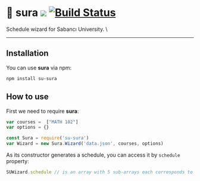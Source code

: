 # 📕 sura ![](https://img.shields.io/badge/version-0.1.3-blue) [![Build Status](https://travis-ci.com/alperb/su-sura.svg?branch=master)](https://travis-ci.com/alperb/su-sura)


Schedule wizard for Sabancı University. \

---

## Installation

You can use **sura** via npm:

```
npm install su-sura
```

## How to use

First we need to require **sura**:

```js
var courses =  ["MATH 102"]
var options = {}

const Sura = require('su-sura')
var Wizard = new Sura.Wizard('data.json', courses, options)
```

As its constructor generates a schedule, you can access it by ```schedule``` property:

```js
SUWizard.schedule // is an array with 5 sub-arrays each corresponds to a day
```
